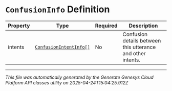 # `ConfusionInfo` Definition

| Property | Type | Required | Description |
|----------|------|----------|-------------|
| intents | [`ConfusionIntentInfo[]`](confusionintentinfo-definition.md) | No | Confusion details between this utterance and other intents. |

---

*This file was automatically generated by the Generate Genesys Cloud Platform API classes utility on 2025-04-24T15:04:25.912Z*